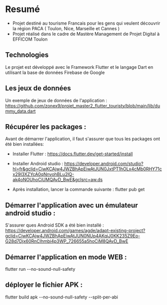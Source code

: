 # Resumé

- Projet destiné au tourisme Francais pour les gens qui veulent découvrir la région PACA ( Toulon, Nice, Marseille et Cannes )
- Projet réalisé dans le cadre de Mastère Management de Projet Digital à EFFICOM Toulon

## Technologies

Le projet est développé avec le Framework Flutter et le langage Dart en utilisant la base de données Firebase de Google

## Les jeux de données

Un exemple de jeux de données de l'application : https://github.com/zonex9/projet_master2_flutter_touristy/blob/main/lib/dummy_data.dart

## Récupérer les packages :

Avant de démarrer l'application, il faut s'assurer que tous les packages ont été bien installées:

- Installer Flutter : https://docs.flutter.dev/get-started/install
- Installer Android studio : https://developer.android.com/studio?hl=fr&gclid=CjwKCAjw4JWZBhApEiwAtJUN0JxtPT1hOLx4cMb0RHY71cx29I3XZYcA0qNnvohBLu2lQ-ak4oNOUhoCiUMQAvD_BwE&gclsrc=aw.ds

- Après installation, lancer la commande suivante  :  flutter pub get

## Démarrer l'application avec un émulateur android studio :

S'assurer ques Android SDK a été bien installé : https://developer.android.com/games/agde/adapt-existing-project?gclid=CjwKCAjw4JWZBhApEiwAtJUN0NUp4AKqiJ0KK235Z9Eo-G28d7Djx60RnClhmbi4p3WP_726655a5hoCiM8QAvD_BwE

## Démarrer l'application en mode WEB :

flutter run --no-sound-null-safety

## déployer le fichier APK :

flutter build apk --no-sound-null-safety --split-per-abi
